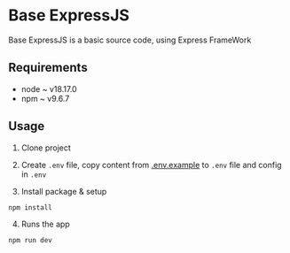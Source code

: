 # Base ExpressJS

Base ExpressJS is a basic source code, using Express FrameWork

## Requirements

- node ~ v18.17.0
- npm ~ v9.6.7

## Usage

1. Clone project
2. Create `.env` file, copy content from [.env.example](./.env.example) to `.env` file and config in `.env`

3. Install package & setup

```bash
npm install
```

4. Runs the app

```bash
npm run dev
```
